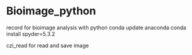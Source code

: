 # Bioimage_python
record for bioimage analysis with python
conda update anaconda
conda install spyder=5.3.2

czi_read for read and save image
